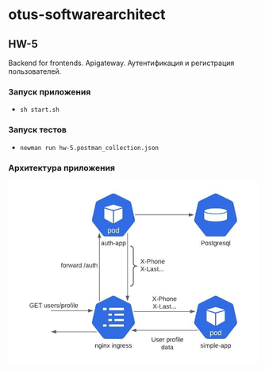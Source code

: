 # otus-softwarearchitect

## HW-5
Backend for frontends. Apigateway. Аутентификация и регистрация пользователей.

### Запуск приложения
 - `sh start.sh`
 
### Запуск тестов
 - `newman run hw-5.postman_collection.json`

### Архитектура приложения
![Alt Text](images/schema.jpeg)